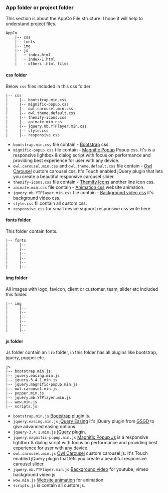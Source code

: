 ### App folder or project folder

This section is about the AppCo File structure. I hope it will help to understand project files.

```text
AppCo
    |-- css
    |-- fonts
    |-- img
    |-- js
    |   ─ index.html
    |   ─ index-1.html
    |   - others .html files
```
#### css folder

Below `css` files included in this css folder

```text
|-- css
|     |-- bootstrap.min.css
|     |-- mignific-popup.css
|     |-- owl.carousel.min.css
|     |-- owl.theme.default.css
|     |-- themify-icons.css
|     |-- animate.min.css
|     |-- jquery.mb.YTPlayer.min.css
|     |-- style.css
|     |-- responsive.css
``` 


* `bootstrap.min.css` file contain - [Bootstrap](https://getbootstrap.com/) css.
* `mignific-popup.css` file contain - [Magnific Popup](https://dimsemenov.com/plugins/magnific-popup/) Popup css. It's is a responsive lightbox & dialog script with focus on performance and providing best experience for user with any device.
* `owl.carousel.min.css` and `owl.theme.default.css` file contain - [Owl Carousel](https://owlcarousel2.github.io/OwlCarousel2/) custom carousel css. It's Touch enabled jQuery plugin that lets you create a beautiful responsive carousel slider.
* `themify-icons.css` file contain - [Themify Icons](https://themify.me/themify-icons) another line icon css.
* `animate.min.css` file contain - [Animation css](https://daneden.github.io/animate.css/) website animation.
* `jquery.mb.YTPlayer.min.css` file contain - [Background video css](https://pupunzi.com/mb.components/mb.YTPlayer/demo/demo.html) it's background video css.
* `style.css` fil contain all custom css.
* `responsive.css` for small device support responsive css write here.


#### fonts folder

This folder contain fonts.

```text
|-- fonts
|     |-- 
|     |-- 
|     |-- 
|     |-- 
|     |-- 
|     |-- 
```



#### img folder
All images with logo, favicon, client or customer, team, slider etc included this folder.
```text
|-- img
|     |-- 
|     |-- 
|     |-- 
|     |-- 
|     |-- 
|     |-- 
```


#### js folder
Js folder contain an `lib` folder, in this folder has all plugins like bootstrap, jquery, popper etc.
```text
js
|-- bootstrap.min.js
|-- jquery.easing.min.js
|-- jquery-3.4.1.min.js
|-- jquery.magnific-popup.min.js
|-- owl.carousel.min.js
|-- popper.min.js
|-- jquery.mb.YTPlayer.min.js
|-- wow.min.js
|-- scripts.js

```
* `bootstrap.min.js` [Bootstrap](https://getbootstrap.com/) plugin js.
* `jquery.easing.min.js` [jQuery Easing](http://gsgd.co.uk/sandbox/jquery/easing/) it's jQuery plugin from [GSGD](http://gsgd.co.uk/) to give advanced easing options.
* `jquery-3.4.1.min.js` [jQuery](https://jquery.com/) plugin.
* `jquery.magnific-popup.min.js` [Magnific Popup Js](https://dimsemenov.com/plugins/magnific-popup/) is a responsive lightbox & dialog script with focus on performance and providing best experience for user with any device.
* `owl.carousel.min.js` [Owl Carousel](https://owlcarousel2.github.io/OwlCarousel2/) custom carousel js. It's Touch enabled jQuery plugin that lets you create a beautiful responsive carousel slider.
* `jquery.mb.YTPlayer.min.js` [Background video](https://pupunzi.com/mb.components/mb.YTPlayer/demo/demo.html) for youtube, vimeo background video js
* `wow.min.js` [Website animation](https://wowjs.uk/) for animation
* `scripts.js` is contain all custom js.


















                                                                  
